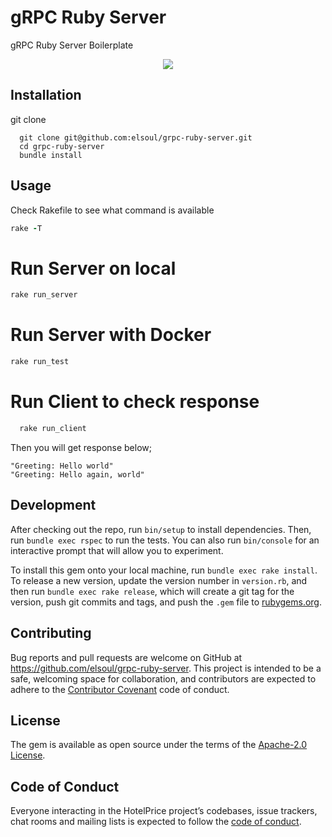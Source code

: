 # gRPC Ruby Server
gRPC Ruby Server Boilerplate

<p align="center">

  <a aria-label="Ruby logo" href="https://el-soul.com">
    <img src="https://badgen.net/badge/icon/Made%20by%20ELSOUL?icon=ruby&label&color=black&labelColor=black">
  </a>
  <br/>
</p>

## Installation

git clone

```
  git clone git@github.com:elsoul/grpc-ruby-server.git
  cd grpc-ruby-server
  bundle install
```



## Usage

Check Rakefile to see what command is available

```ruby
rake -T
```


# Run Server on local

```ruby
rake run_server
```

# Run Server with Docker

```ruby
rake run_test
```

# Run Client to check response

```ruby
  rake run_client
```

Then you will get response below;

```
"Greeting: Hello world"
"Greeting: Hello again, world"
```


## Development

After checking out the repo, run `bin/setup` to install dependencies. Then, run `bundle exec rspec` to run the tests. You can also run `bin/console` for an interactive prompt that will allow you to experiment.

To install this gem onto your local machine, run `bundle exec rake install`. To release a new version, update the version number in `version.rb`, and then run `bundle exec rake release`, which will create a git tag for the version, push git commits and tags, and push the `.gem` file to [rubygems.org](https://rubygems.org/gems/grpc-ruby-server).

## Contributing

Bug reports and pull requests are welcome on GitHub at https://github.com/elsoul/grpc-ruby-server. This project is intended to be a safe, welcoming space for collaboration, and contributors are expected to adhere to the [Contributor Covenant](http://contributor-covenant.org) code of conduct.

## License

The gem is available as open source under the terms of the [Apache-2.0 License](https://www.apache.org/licenses/LICENSE-2.0).

## Code of Conduct

Everyone interacting in the HotelPrice project’s codebases, issue trackers, chat rooms and mailing lists is expected to follow the [code of conduct](https://github.com/elsoul/grpc-ruby-server/blob/master/CODE_OF_CONDUCT.md).
